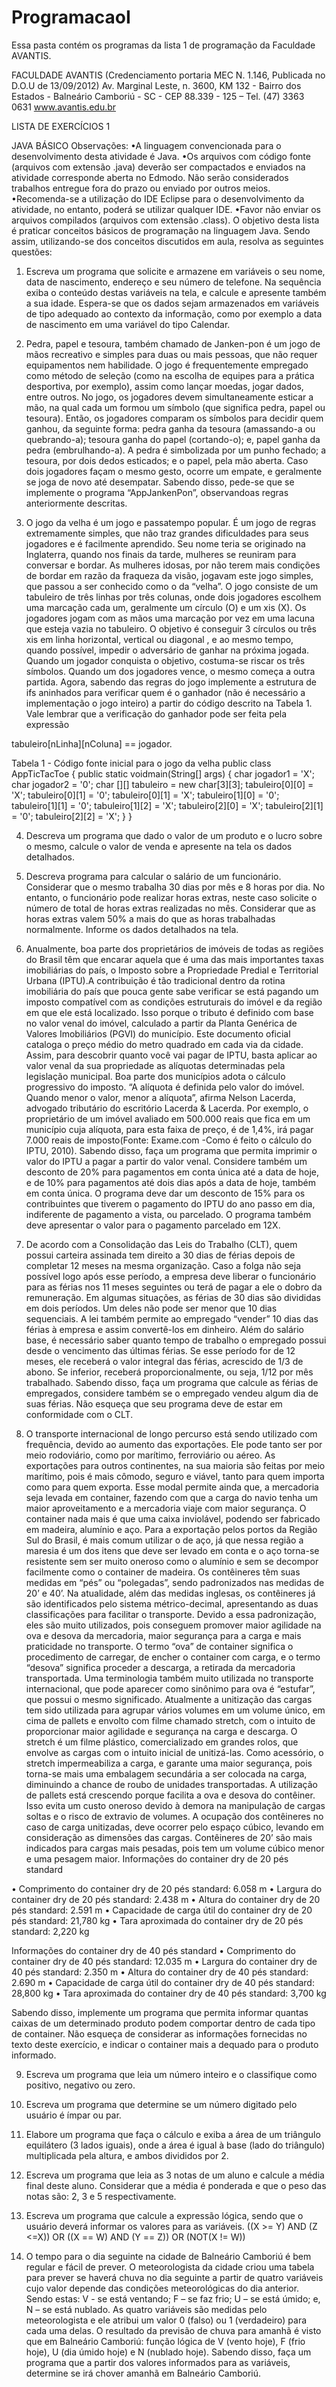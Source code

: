 # ProgramacaoI

Essa pasta contém os programas da lista 1 de programação da Faculdade AVANTIS.


FACULDADE AVANTIS
(Credenciamento portaria MEC N. 1.146, Publicada no D.O.U de 13/09/2012)
Av. Marginal Leste, n. 3600, KM 132 - Bairro dos Estados - Balneário Camboriú - SC - CEP 88.339 - 125 – Tel. (47) 3363 0631 
www.avantis.edu.br


LISTA DE EXERCÍCIOS 1

JAVA BÁSICO Observações:
•A linguagem convencionada para o desenvolvimento desta atividade é Java.
•Os  arquivos  com  código  fonte  (arquivos  com  extensão  .java)  deverão  ser  compactados  e enviados  na  atividade 
corresponde  aberta  no Edmodo. Não  serão  considerados  trabalhos entregue fora do prazo ou enviado por outros meios.
•Recomenda-se a utilização do IDE Eclipse para o desenvolvimento da atividade, no entanto, poderá se utilizar qualquer IDE.
•Favor não enviar os arquivos compilados (arquivos com extensão .class).
O objetivo desta lista é praticar conceitos básicos de programação na linguagem Java. Sendo assim, utilizando-se dos conceitos discutidos em aula, resolva as seguintes questões:

1) Escreva um programa que solicite e armazene em variáveis o seu nome, data de nascimento, endereço e seu número de telefone. Na sequência exiba o conteúdo destas variáveis na tela, e calcule  e  apresente  também  a  sua  idade.  Espera-se  que  os  dados  sejam  armazenados  em variáveis  de  tipo  adequado  ao  contexto  da informação,  como  por  exemplo  a  data  de nascimento em uma variável do tipo Calendar.

2) Pedra,   papel   e   tesoura,   também chamado de Janken-pon é um jogo de  mãos  recreativo e simples para duas   ou   mais   pessoas,   que   não requer equipamentos nem habilidade. O jogo é frequentemente   empregado   como método    de    seleção    (como    na escolha de equipes para a prática desportiva, por exemplo), assim como lançar moedas, jogar dados, entre outros.    No jogo, os jogadores devem simultaneamente esticar a mão, na qual cada um formou um símbolo (que significa pedra, papel ou tesoura). Então, os jogadores comparam os  símbolos  para  decidir  quem  ganhou,  da  seguinte  forma:                     pedra  ganha  da  tesoura (amassando-a ou quebrando-a); tesoura ganha do papel (cortando-o); e, papel ganha da pedra (embrulhando-a).                                                                                                                 A  pedra  é  simbolizada  por  um  punho  fechado;  a  tesoura,  por  dois  dedos esticados; e o papel, pela mão aberta. Caso dois jogadores façam o mesmo gesto, ocorre um empate,  e  geralmente  se  joga  de  novo  até  desempatar. Sabendo  disso,  pede-se  que  se implemente o programa “AppJankenPon”, observandoas regras anteriormente descritas.

3) O jogo da velha é um jogo e passatempo popular. É um jogo de regras extremamente simples, que não  traz  grandes  dificuldades  para  seus  jogadores  e  é  facilmente  aprendido. Seu nome teria  se  originado  na  Inglaterra,  quando  nos  finais  da  tarde,  mulheres  se  reuniram  para conversar  e  bordar.  As  mulheres  idosas,  por  não  terem mais condições de bordar em razão da fraqueza da visão, jogavam  este  jogo  simples,  que  passou  a  ser  conhecido como o da “velha”. O jogo consiste de um tabuleiro de três   linhas   por   três colunas,   onde   dois   jogadores escolhem uma marcação cada um, geralmente um círculo (O) e um xis (X). Os jogadores jogam com as mãos uma marcação  por  vez  em  uma  lacuna  que  esteja  vazia no  tabuleiro.                                                                                                           O  objetivo  é  conseguir  3 círculos  ou  três  xis  em  linha  horizontal,  vertical  ou  diagonal  ,  e  ao  mesmo  tempo,  quando possível, impedir o adversário de ganhar na próxima jogada. Quando um jogador conquista o objetivo,  costuma-se  riscar  os  três  símbolos. Quando  um  dos  jogadores  vence,  o  mesmo começa  a  outra  partida. Agora,  sabendo  das  regras  do  jogo  implemente  a  estrutura  de ifs aninhados para verificar quem é o ganhador (não é necessário a implementação o jogo inteiro) a partir do código descrito na Tabela 1. Vale lembrar que a verificação do ganhador pode ser feita pela expressão 

tabuleiro[nLinha][nColuna] == jogador.

Tabela 1 - Código fonte inicial para o jogo da velha
public class AppTicTacToe {
  public static voidmain(String[] args) {
      char jogador1 = 'X';
      char jogador2 = '0';
      char [][] tabuleiro = new char[3][3];
      tabuleiro[0][0] = 'X';
      tabuleiro[0][1] = '0';
      tabuleiro[0][1] = 'X';
      tabuleiro[1][0] = '0';
      tabuleiro[1][1] = '0';
      tabuleiro[1][2] = 'X';
      tabuleiro[2][0] = 'X';
      tabuleiro[2][1] = '0';
      tabuleiro[2][2] = 'X';
      }
}


4) Descreva um programa que dado o valor de um produto e o lucro sobre o mesmo, calcule o valor de venda e apresente na tela os dados detalhados.

5) Descreva  programa  para  calcular  o  salário  de  um  funcionário.  Considerar  que  o  mesmo trabalha  30  dias  por  mês  e  8  horas  por  dia.  No  entanto,  o  funcionário  pode  realizar  horas extras, neste caso solicite o número de total de horas extras realizadas no mês. Considerar que as horas extras valem 50% a mais do que as horas trabalhadas normalmente. Informe os dados detalhados na tela.

6) Anualmente,  boa  parte  dos  proprietários  de  imóveis  de  todas  as  regiões  do  Brasil  têm  que encarar aquela que é uma das mais importantes taxas imobiliárias do país, o Imposto sobre a Propriedade Predial e Territorial Urbana (IPTU).A contribuição é tão tradicional dentro da rotina  imobiliária  do  país  que  pouca  gente  sabe  verificar  se  está  pagando  um  imposto compatível  com  as  condições  estruturais  do imóvel  e  da  região  em  que  ele  está  localizado. Isso  porque  o  tributo  é  definido  com  base  no valor  venal  do  imóvel,  calculado  a  partir  da Planta Genérica de Valores Imobiliários (PGVI) do município. Este documento oficial cataloga o preço médio do metro quadrado em cada via da cidade. Assim, para descobrir quanto você vai pagar de IPTU, basta aplicar ao valor venal da sua   propriedade   as   alíquotas   determinadas   pela   legislação   municipal.   Boa   parte   dos municípios  adota  o  cálculo  progressivo  do  imposto.  “A  alíquota  é  definida  pelo  valor  do imóvel.  Quando menor  o  valor,  menor  a  alíquota”,  afirma  Nelson  Lacerda,  advogado tributário do escritório Lacerda & Lacerda. Por exemplo, o proprietário de um imóvel avaliado em 500.000 reais que fica em um município cuja alíquota, para esta faixa de preço, é de 1,4%, irá pagar 7.000 reais de imposto(Fonte: Exame.com -Como é feito o cálculo do IPTU, 2010). Sabendo  disso,  faça  um  programa  que  permita  imprimir  o  valor  do  IPTU  a  pagar  a partir  do  valor  venal.  Considere  também  um  desconto  de  20%  para  pagamentos  em  conta única até a data de hoje, e de 10% para pagamentos até dois dias após a data de hoje, também em conta única. O programa deve dar um desconto de 15% para os contribuintes que tiverem o pagamento do IPTU do ano passo em dia, indiferente de pagamento a vista, ou parcelado. O programa também deve apresentar o valor para o pagamento parcelado em 12X.


7) De acordo com a Consolidação das Leis do Trabalho (CLT), quem possui carteira assinada tem direito a 30 dias de férias depois de completar 12 meses na mesma organização. Caso a folga não seja possível logo após esse período, a empresa deve liberar o funcionário para as férias  nos  11  meses  seguintes  ou  terá  de  pagar  a  ele  o  dobro  da  remuneração. Em  algumas situações, as férias de 30 dias são divididas em dois períodos. Um deles não pode ser menor que 10 dias sequenciais. A lei também permite ao empregado “vender” 10 dias das férias à empresa e assim convertê-los em dinheiro. Além do salário base, é necessário saber quanto tempo de trabalho o empregado possui desde o vencimento das últimas férias. Se esse período for de 12 meses, ele receberá o valor integral das férias, acrescido de 1/3 de abono. Se inferior, receberá proporcionalmente, ou seja, 1/12 por mês trabalhado. Sabendo  disso,  faça  um  programa  que  calcule  as  férias  de  empregados,  considere também  se  o  empregado  vendeu  algum  dia  de  suas  férias.    Não  esqueça  que  seu  programa deve de estar em conformidade com o CLT.

8) O transporte internacional de longo percurso está sendo utilizado com frequência, devido ao aumento  das  exportações.  Ele  pode  tanto  ser  por  meio  rodoviário,  como  por marítimo, ferroviário ou aéreo.  As exportações para outros continentes, na sua maioria são feitas por meio  marítimo,  pois  é  mais  cômodo,  seguro  e  viável,  tanto  para  quem  importa  como  para quem  exporta.  Esse  modal  permite ainda  que,  a  mercadoria  seja  levada em container,  fazendo  com  que  a carga   do   navio   tenha   um   maior aproveitamento  e  a  mercadoria  viaje com  maior  segurança. O container nada mais é que uma caixa inviolável, podendo  ser  fabricado  em  madeira, alumínio e aço. Para a exportação pelos portos da Região Sul do Brasil, é mais comum utilizar o de aço, já que nessa região a maresia é um dos itens que deve ser levado em conta e o aço torna-se  resistente  sem  ser  muito  oneroso  como  o  alumínio  e  sem  se  decompor  facilmente como  o container de  madeira. Os contêineres têm  suas  medidas  em  “pés”  ou  “polegadas”, sendo padronizados nas medidas de 20’ e 40’.                                        Na atualidade, além das medidas inglesas, os contêineres já   são   identificados   pelo   sistema   métrico-decimal, apresentando   as   duas classificações  para  facilitar  o  transporte.  Devido  a  essa  padronização,  eles  são  muito utilizados, pois conseguem promover maior agilidade na ova e desova da mercadoria, maior segurança para a carga e mais praticidade no transporte. O  termo  “ova”  de container significa  o  procedimento  de  carregar,  de  encher  o container  com  carga,  e  o  termo  “desova”  significa  proceder  a  descarga,  a  retirada  da mercadoria   transportada.   Uma   terminologia   também   muito   utilizada   no   transporte internacional, que pode aparecer como sinônimo para ova é “estufar”, que possui o mesmo significado.                                                                                           Atualmente a unitização das cargas tem sido utilizada para agrupar vários volumes em um volume único, em cima de pallets e envolto com filme chamado stretch, com o intuito de proporcionar maior agilidade e segurança na carga e descarga. O stretch é um filme plástico, comercializado em grandes rolos, que envolve as cargas com o intuito inicial de unitizá-las. Como acessório, o stretch impermeabiliza a carga, e garante uma maior segurança, pois torna-se mais uma embalagem secundária a ser colocada na carga, diminuindo a chance de roubo de unidades transportadas.                                                                  A utilização de pallets está crescendo porque facilita a ova e desova do contêiner. Isso evita um custo oneroso devido à demora na manipulação de cargas soltas e o risco de extravio de volumes. A  ocupação  dos  contêineres  no  caso  de  carga  unitizadas,  deve  ocorrer  pelo  espaço cúbico,  levando  em  consideração  as  dimensões  das  cargas. Contêineres de  20’  são  mais indicados para cargas mais pesadas, pois tem um volume cúbico menor e uma pesagem maior. Informações do container dry de 20 pés standard

• Comprimento do container dry de 20 pés standard: 6.058 m 
• Largura do container dry de 20 pés standard: 2.438 m 
• Altura do container dry de 20 pés standard: 2.591 m 
• Capacidade de carga útil do container dry de 20 pés standard: 21,780 kg 
• Tara aproximada do container dry de 20 pés standard: 2,220 kg

Informações do container dry de 40 pés standard
• Comprimento do container dry de 40 pés standard: 12.035 m 
• Largura do container dry de 40 pés standard: 2.350 m 
• Altura do container dry de 40 pés standard: 2.690 m 
• Capacidade de carga útil do container dry de 40 pés standard: 28,800 kg 
• Tara aproximada do container dry de 40 pés standard: 3,700 kg

Sabendo  disso,  implemente  um  programa  que  permita  informar  quantas  caixas  de  um determinado  produto  podem  comportar  dentro  de cada  tipo  de container.  Não  esqueça  de considerar  as  informações  fornecidas  no  texto  deste  exercício,  e  indicar  o container mais a dequado para o produto informado.

9) Escreva um programa que leia um número inteiro e o classifique como positivo, negativo ou zero.

10) Escreva um programa que determine se um número digitado pelo usuário é ímpar ou par.

11) Elabore um programa que faça o cálculo e exiba a área de um triângulo equilátero (3 lados iguais),  onde  a  área  é  igual  à  base  (lado  do  triângulo)  multiplicada  pela  altura,  e  ambos divididos por 2.

12) Escreva  um  programa  que  leia  as  3  notas  de  um  aluno  e  calcule  a  média  final  deste  aluno. Considerar que a média é ponderada e que o peso das notas são: 2, 3 e 5 respectivamente.

13) Escreva um programa que calcule a expressão lógica, sendo que o usuário deverá informar os valores para as variáveis.  ((X >= Y) AND (Z <=X)) OR ((X == W) AND (Y == Z)) OR (NOT(X != W))

14) O tempo para o dia seguinte na cidade de Balneário Camboriú é bem regular e fácil de prever. O meteorologista da cidade criou uma tabela para prever se haverá chuva no dia seguinte a partir de quatro variáveis cujo valor depende das condições meteorológicas do dia anterior. Sendo estas: V - se está ventando; F – se faz frio; U – se está úmido; e, N – se está nublado. As  quatro  variáveis  são  medidas  pelo  meteorologista  e  ele  atribui  um  valor  0  (falso)  ou  1 (verdadeiro) para cada uma delas. O resultado da previsão de chuva para amanhã é visto que em Balneário Camboriú: função lógica de V (vento hoje), F (frio hoje), U (dia úmido hoje) e N (nublado hoje). Sabendo  disso,  faça  um  programa  que  a  partir  dos  valores  informados  para  as  variáveis, determine se irá chover amanhã em Balneário Camboriú.

